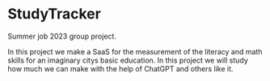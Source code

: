 # StudyTracker
Summer job 2023 group project. 

In this project we make a SaaS for the measurement of the literacy and math skills for an imaginary citys basic education. In this project we will study how much we can make with the help of ChatGPT and others like it. 